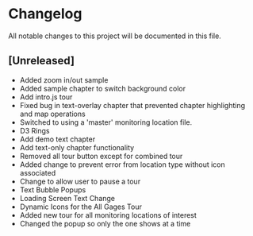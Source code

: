 # Changelog
All notable changes to this project will be documented in this file.

## [Unreleased]
- Added zoom in/out sample
- Added sample chapter to switch background color
- Add intro.js tour
- Fixed bug in text-overlay chapter that prevented chapter highlighting and map operations
- Switched to using a 'master' monitoring location file.
- D3 Rings
- Add demo text chapter
- Add text-only chapter functionality
- Removed all tour button except for combined tour
- Added change to prevent error from location type without icon associated
- Change to allow user to pause a tour
- Text Bubble Popups
- Loading Screen Text Change
- Dynamic Icons for the All Gages Tour
- Added new tour for all monitoring locations of interest
- Changed the popup so only the one shows at a time

